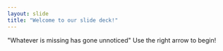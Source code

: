 ```yaml
---
layout: slide
title: "Welcome to our slide deck!"
---
```

"Whatever is missing has gone unnoticed"
Use the right arrow to begin!
